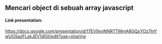 ## Mencari object di sebuah array javascript
#### Link presentation:
https://docs.google.com/presentation/d/17EV9xnNNRTTMmA8GQxYOz7InYwUGSazFLskJEV1dGII/edit?usp=sharing